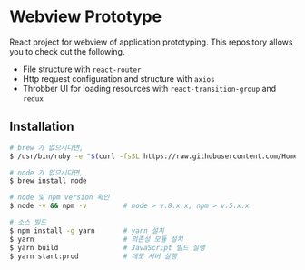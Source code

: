 # Webview Prototype

React project for webview of application prototyping.
This repository allows you to check out the following.

- File structure with `react-router`
- Http request configuration and structure with `axios` 
- Throbber UI for loading resources with `react-transition-group` and `redux`


## Installation

```bash
# brew 가 없으시다면,
$ /usr/bin/ruby -e "$(curl -fsSL https://raw.githubusercontent.com/Homebrew/install/master/install)"

# node 가 없으시다면,
$ brew install node

# node 및 npm version 확인
$ node -v && npm -v         # node > v.8.x.x, npm > v.5.x.x 

# 소스 빌드
$ npm install -g yarn       # yarn 설치
$ yarn                      # 의존성 모듈 설치
$ yarn build                # JavaScript 빌드 실행
$ yarn start:prod           # 데모 서버 실행
```
